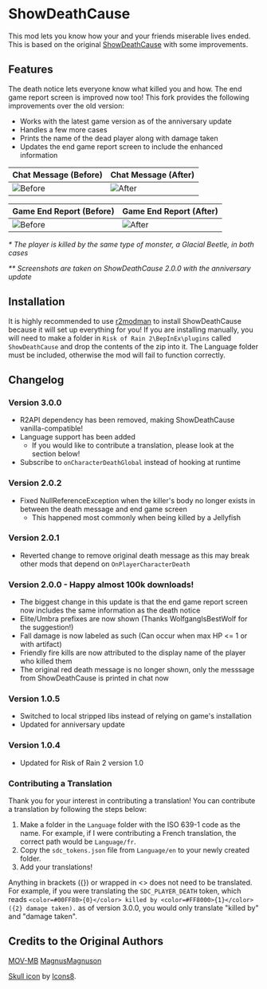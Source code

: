 # ShowDeathCause
This mod lets you know how your and your friends miserable lives ended. This is based on the original [ShowDeathCause](https://github.com/MOV-MB/ShowDeathCause) with some improvements.

## Features
The death notice lets everyone know what killed you and how. The end game report screen is improved now too! This fork provides the following improvements over the old version:
- Works with the latest game version as of the anniversary update
- Handles a few more cases
- Prints the name of the dead player along with damage taken
- Updates the end game report screen to include the enhanced information

| Chat Message (Before) | Chat Message (After) |
| ----- | ----- |
| ![Before](https://raw.githubusercontent.com/NotTsunami/ShowDeathCause/master/ExampleChatBefore.jpg) | ![After](https://raw.githubusercontent.com/NotTsunami/ShowDeathCause/master/ExampleChatAfter.jpg) 

| Game End Report (Before) | Game End Report (After) |
| ------ | ------ |
| ![Before](https://raw.githubusercontent.com/NotTsunami/ShowDeathCause/master/ExampleBefore.jpg) | ![After](https://raw.githubusercontent.com/NotTsunami/ShowDeathCause/master/ExampleAfter.jpg) |

_* The player is killed by the same type of monster, a Glacial Beetle, in both cases_

_** Screenshots are taken on ShowDeathCause 2.0.0 with the anniversary update_

## Installation
It is highly recommended to use [r2modman](https://thunderstore.io/package/ebkr/r2modman/) to install ShowDeathCause because it will set up everything for you! If you are installing manually, you will need to make a folder in `Risk of Rain 2\BepInEx\plugins` called `ShowDeathCause` and drop the contents of the zip into it. The Language folder must be included, otherwise the mod will fail to function correctly.

## Changelog
### Version 3.0.0
- R2API dependency has been removed, making ShowDeathCause vanilla-compatible!
- Language support has been added
    - If you would like to contribute a translation, please look at the section below!
- Subscribe to `onCharacterDeathGlobal` instead of hooking at runtime

### Version 2.0.2
- Fixed NullReferenceException when the killer's body no longer exists in between the death message and end game screen
    - This happened most commonly when being killed by a Jellyfish

### Version 2.0.1
- Reverted change to remove original death message as this may break other mods that depend on `OnPlayerCharacterDeath`

### Version 2.0.0 - Happy almost 100k downloads!
- The biggest change in this update is that the end game report screen now includes the same information as the death notice
- Elite/Umbra prefixes are now shown (Thanks WolfgangIsBestWolf for the suggestion!)
- Fall damage is now labeled as such (Can occur when max HP <= 1 or with artifact)
- Friendly fire kills are now attributed to the display name of the player who killed them
- The original red death message is no longer shown, only the messsage from ShowDeathCause is printed in chat now

### Version 1.0.5
- Switched to local stripped libs instead of relying on game's installation
- Updated for anniversary update

### Version 1.0.4
- Updated for Risk of Rain 2 version 1.0

### Contributing a Translation
Thank you for your interest in contributing a translation! You can contribute a translation by following the steps below:
1. Make a folder in the `Language` folder with the ISO 639-1 code as the name. For example, if I were contributing a French translation, the correct path would be `Language/fr`.
2. Copy the `sdc_tokens.json` file from `Language/en` to your newly created folder.
3. Add your translations!

Anything in brackets ({}) or wrapped in <> does not need to be translated. For example, if you were translating the `SDC_PLAYER_DEATH` token, which reads `<color=#00FF80>{0}</color> killed by <color=#FF8000>{1}</color> ({2} damage taken).` as of version 3.0.0, you would only translate "killed by" and "damage taken".

## Credits to the Original Authors
[MOV-MB](https://github.com/MOV-MB)
[MagnusMagnuson](https://thunderstore.io/package/MagnusMagnuson/)

[Skull icon](https://icons8.com/icons/set/skull) by [Icons8](https://icons8.com).
